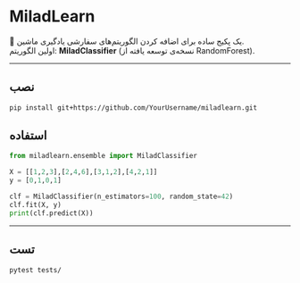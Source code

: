 # MiladLearn

📌 یک پکیج ساده برای اضافه کردن الگوریتم‌های سفارشی یادگیری ماشین.  
اولین الگوریتم: **MiladClassifier** (نسخه‌ی توسعه یافته از RandomForest).

---

## نصب
```bash
pip install git+https://github.com/YourUsername/miladlearn.git
```

## استفاده
```python
from miladlearn.ensemble import MiladClassifier

X = [[1,2,3],[2,4,6],[3,1,2],[4,2,1]]
y = [0,1,0,1]

clf = MiladClassifier(n_estimators=100, random_state=42)
clf.fit(X, y)
print(clf.predict(X))
```

---

## تست
```bash
pytest tests/
```
